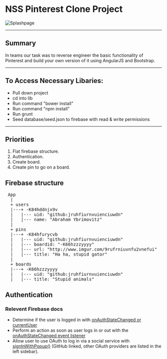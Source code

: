 # NSS Pinterest Clone Project

![Splashpage]()

<hr>

## Summary

In teams our task was to reverse engineer the basic functionality of Pinterest and build your own version of it using AngularJS and Bootstrap.

<hr>

## To Access Necessary Libaries:
 - Pull down project
 - cd into lib
 - Run command "bower install"
 - Run command "npm install"
 - Run grunt
 - Seed database/seed.json to firebase with read & write permissions

<hr>

## Priorities

1. Flat firebase structure.
2. Authentication.
3. Create board.
4. Create pin to go on a board.

## Firebase structure

<pre>
 App
  |
  + users
  |---+ -K84hddnjx9v
  |   |--- uid: "github:jruhfiurnvuienciuwdn"
  |   |--- name: "Abraham Ybrimovitz"
  |
  + pins
  |---+ -K84hfurycvb
  |   |--- uid: "github:jruhfiurnvuienciuwdn"
  |   |--- boardid: "-K66hzzzyyyy"
  |   |--- url: "http://www.imgur.com/9rufrniuvnfu2vnefui"
  |   |--- title: "Ha ha, stupid gator"
  |
  + boards
  |---+ -K66hzzzyyyy
  |   |--- uid: "github:jruhfiurnvuienciuwdn"
  |   |--- title: "Stupid animals"
</pre>

## Authentication

### Relevent Firebase docs

+ Determine if the user is logged in with [onAuthStateChanged or currentUser](https://firebase.google.com/docs/auth/web/manage-users#get_the_currently_signed-in_user)
+ Perform an action as soon as user logs in or out with the [onAuthStateChanged event listener](https://firebase.google.com/docs/auth/web/manage-users#get_the_currently_signed-in_user)
+ Allow user to use OAuth to log in via a social service with [signInWithPopup()](https://firebase.google.com/docs/auth/web/github-auth#handle_the_sign-in_flow_with_the_firebase_sdk) (GitHub linked, other OAuth providers are listed in the left sidebar).